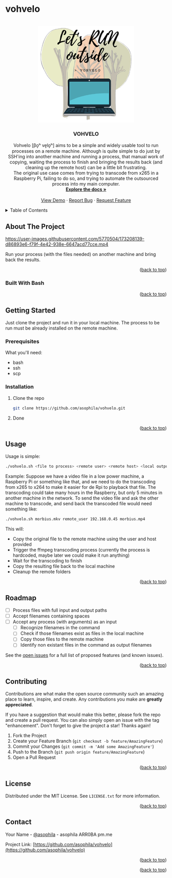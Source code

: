 # vohvelo
<div id="top"></div>

<!-- PROJECT LOGO -->
<br />
<div align="center">
  <a href="https://github.com/asophila/vohvelo">
    <img src="images/vohvelo-logo.png" alt="Logo" width="300" height="300">
  </a>

<h3 align="center">VOHVELO</h3>

  <p align="center">
    Vohvelo [βo̞ʰ ve̞lo̞ʰ] aims to be a simple and widely usable tool to run processes on a remote machine. Although is quite simple to do just by SSH'ing into another machine and running a process, that manual work of copying, waiting the process to finish and bringing the results back (and cleaning up the remote host) can be a little bit frustrating.
    <br />
    The original use case comes from trying to transcode from x265 in a Raspberry Pi, failing to do so, and trying to automate the outsourced process into my main computer.
    <br />
    <a href="https://github.com/bicubico/vohvelo"><strong>Explore the docs »</strong></a>
    <br />
    <br />
    <a href="https://github.com/bicubico/vohvelo">View Demo</a>
    ·
    <a href="https://github.com/bicubico/vohvelo/issues">Report Bug</a>
    ·
    <a href="https://github.com/bicubico/vohvelo/issues">Request Feature</a>
  </p>
</div>



<!-- TABLE OF CONTENTS -->
<details>
  <summary>Table of Contents</summary>
  <ol>
    <li>
      <a href="#about-the-project">About The Project</a>
      <ul>
        <li><a href="#built-with">Built With</a></li>
      </ul>
    </li>
    <li>
      <a href="#getting-started">Getting Started</a>
      <ul>
        <li><a href="#prerequisites">Prerequisites</a></li>
        <li><a href="#installation">Installation</a></li>
      </ul>
    </li>
    <li><a href="#usage">Usage</a></li>
    <li><a href="#roadmap">Roadmap</a></li>
    <li><a href="#contributing">Contributing</a></li>
    <li><a href="#license">License</a></li>
    <li><a href="#contact">Contact</a></li>
  </ol>
</details>



<!-- ABOUT THE PROJECT -->
## About The Project

https://user-images.githubusercontent.com/5770504/173208139-d86893e6-f79f-4e42-938e-6647acd77cce.mp4


Run your process (with the files needed) on another machine and bring back the results.

<p align="right">(<a href="#top">back to top</a>)</p>



### Built With Bash

<p align="right">(<a href="#top">back to top</a>)</p>


<!-- GETTING STARTED -->
## Getting Started

Just clone the project and run it in your local machine.
The process to be run must be already installed on the remote machine.

### Prerequisites

What you'll need:
* bash
* ssh
* scp

### Installation

1. Clone the repo
   ```sh
   git clone https://github.com/asophila/vohvelo.git
   ```
2. Done

<p align="right">(<a href="#top">back to top</a>)</p>



<!-- USAGE EXAMPLES -->
## Usage

Usage is simple:
```sh
./vohvelo.sh <file to process> <remote user> <remote host> <local output filename>
```

Example:
Suppose we have a video file in a low power machine, a Raspberry Pi or something like that, and we need to do the transcoding from x265 to x264 to make it easier for de Rpi to playback that file.
The transcoding could take many hours in the Raspberry, but only 5 minutes in another machine in the network.
To send the video file and ask the other machine to transcode, and send back the transcoded file would need something like:
```sh
./vohvelo.sh morbius.mkv remote_user 192.168.0.45 morbius.mp4
```
This will:
* Copy the original file to the remote machine using the user and host provided
* Trigger the ffmpeg transcoding process (currently the process is hardcoded, maybe later we could make it run anything)
* Wait for the transcoding to finish
* Copy the resulting file back to the local machine
* Cleanup the remote folders

<p align="right">(<a href="#top">back to top</a>)</p>


<!-- ROADMAP -->
## Roadmap

- [ ] Process files with full input and output paths
- [ ] Accept filenames containing spaces
- [ ] Accept any process (with arguments) as an input
    - [ ] Recognize filenames in the command
    - [ ] Check if those filenames exist as files in the local machine
    - [ ] Copy those files to the remote machine
    - [ ] Identify non existant files in the command as output filenames

See the [open issues](https://github.com/github_username/repo_name/issues) for a full list of proposed features (and known issues).

<p align="right">(<a href="#top">back to top</a>)</p>



<!-- CONTRIBUTING -->
## Contributing

Contributions are what make the open source community such an amazing place to learn, inspire, and create. Any contributions you make are **greatly appreciated**.

If you have a suggestion that would make this better, please fork the repo and create a pull request. You can also simply open an issue with the tag "enhancement".
Don't forget to give the project a star! Thanks again!

1. Fork the Project
2. Create your Feature Branch (`git checkout -b feature/AmazingFeature`)
3. Commit your Changes (`git commit -m 'Add some AmazingFeature'`)
4. Push to the Branch (`git push origin feature/AmazingFeature`)
5. Open a Pull Request

<p align="right">(<a href="#top">back to top</a>)</p>



<!-- LICENSE -->
## License

Distributed under the MIT License. See `LICENSE.txt` for more information.

<p align="right">(<a href="#top">back to top</a>)</p>



<!-- CONTACT -->
## Contact

Your Name - [@asophila](https://lile.cl/asophila) - asophila ARR0BA pm.me

Project Link: [https://github.com/asophila/vohvelo](https://github.com/asophila/vohvelo)

<p align="right">(<a href="#top">back to top</a>)</p>


<p align="right">(<a href="#top">back to top</a>)</p>
